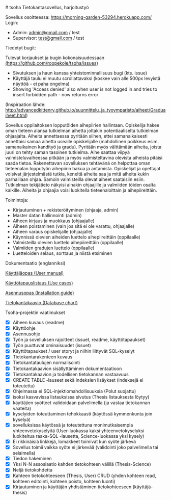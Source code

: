 ﻿﻿﻿# tsoha
Tietokantasovellus, harjoitustyö

Sovellus osoitteessa: https://morning-garden-53294.herokuapp.com/ 
Login:
- Admin: admin@gmail.com / test
- Supervisor: test@gmail.com / test

Tiedetyt bugit:

Tulevat korjaukset ja bugin kokonaisuudessaan [(https://github.com/roopekole/tsoha/issues)](https://github.com/roopekole/tsoha/issues) 
- Sivutuksen ja haun kanssa yhteistominnallisuus bugi (kts. issue)
- Käyttäjä taulu ei muutu scrollattavaksi (koskee vain alle 500px levyistä näyttöä - ei paha ongelma)
- Showing 'Access denied' also when user is not logged in and tries to insert forbidden path - now returns error

(Inspiraation lähde: http://advancedkittenry.github.io/suunnittelu_ja_tyoymparisto/aiheet/Graduaiheet.html)

Sovellus oppilaitoksen lopputöiden aihepiirien hallintaan. Opiskelija hakee oman tieteen alansa tutkielman aihetta joltakin potentiaaliselta tutkielman ohjaajalta. Aiheita annettaessa pyritään siihen, ettei samanaikaisesti annettaisi samaa aihetta usealle opiskelijalle (mahdollinen poikkeus esim. samanaikainen kandityö ja gradu). Pyritään myös välttämään aiheita, joista juuri on tehty saman tasoinen tutkielma. Aihe saattaa viipyä valmisteluvaiheessa pitkään ja myös valmisteltavina olevista aiheista pitäisi saada tietoa. Rakenettavan sovelluksen tehtävänä on helpottaa oman tieteenalan lopputyön aihepiirin hakua ja antamista. Opiskelijat ja opettajat voisivat järjestelmästä tutkia, keneltä aiheita saa ja mitä aiheita kukin parhaillaan ohjaa. Samoin valmisteilla olevat aiheet saataisiin esiin. Tutkielman tekijätieto näkyisi ainakin ohjaajille ja valmiiden töiden osalta kaikille. Aiheita ja ohjaajia voisi luokitella tieteenaloittain ja aihepiireittäin.

Toimintoja:

- Kirjautuminen + rekisteröityminen (ohjaaja, admin)
- Master datan hallinnointi (admin)
- Aiheen kirjaus ja muokkaus (ohjaajalle)
- Aiheen poistaminen (vain jos sitä ei ole varattu, ohjaajalle)
- Aiheen varaus opiskelijalle (ohjaajalle)
- Käynnissä olevien aiheiden luettelo aihepiireittäin (oppilaalle)
- Valmisteilla olevien luettelo aihepiireittäin (oppilaalle)
- Valmiiden gradujen luettelo (oppilaalle)
- Luetteloiden selaus, sorttaus ja niistä etsiminen

Dokumentaatio (englanniksi)

[Käyttäjäopas (User manual)](https://github.com/roopekole/tsoha/blob/master/documentation/user_manual.md)

[Käyttötapauslistaus (Use cases)](https://github.com/roopekole/tsoha/blob/master/documentation/usecases.md)

[Asennusopas (Installation guide)](https://github.com/roopekole/tsoha/blob/master/documentation/installation_guide.md)

[Tietokantakaavio (Database chart)](https://github.com/roopekole/tsoha/blob/master/documentation/database_chart.txt)

Tsoha-projektin vaatimukset

- [x] Aiheen kuvaus (readme)
- [x] Käyttöohje
- [x] Asennusohje
- [x] Työn ja sovelluksen rajoitteet (issuet, readme, käyttötapaukset)
- [x] Työn puuttuvat ominaisuudet (issuet)
- [x] Käyttötapaukset / user storyt ja niihin liittyvät SQL-kyselyt
- [x] Tietokantarakenteen kuvaus
- [x] Tietokantataulujen normalisointi 
- [x] Tietokantakaavion sisällyttäminen dokumentaatioon
- [x] Tietokantakaavion ja todellisen tietokannan vastaavuus
- [x] CREATE TABLE -lauseet sekä indeksien lisäykset (indeksejä ei toteutettu)
- [x] Ohjelmassa ei SQL-injektiomahdollisuuksia (Polut suojattu)
- [x] isoksi kasvavissa listauksissa sivutus (Thesis listauksesta löytyy)
- [x] käyttäjien syötteet validoidaan palvelimella (ja vastaa tietokannan vaateita)
- [x] kyselyiden toteuttaminen tehokkaasti (käytössä kymmenkunta join kyselyä)
- [x] sovelluksissa käytössä ja toteutettuna monimutkaisempia yhteenvetokyselyitä (User-luokassa kaksi yhteenvetokyselyksi luokiteltua raaka-SQL -lausetta, Science-luokassa yksi kysely)
- [x] Ei rikkinäisiä linkkejä, lomakkeet toimivat kun syöte järkevä
- [x] Sovellus toimii vaikka syöte ei järkevää (validointi joko palvelimella tai selaimella)
- [x] Tiedon hakeminen
- [x] Yksi N-N assosiaatio kahden tietokohteen välillä (Thesis-Science)
- [x] Neljä tietokohdetta
- [x] Kahteen tietokohteeseen (Thesis, User) CRUD (yhden kohteen read, kohteen editointi, kohteen poisto, kohteen luonti)
- [x] Kirjautuminen ja käyttäjän yhdistäminen tietokohteeseen (käyttäjä-thesis)